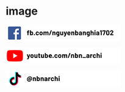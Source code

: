 # image

![fb](./images/fb-rescale.jpg)

![ytb](images/yt-resacle.jpg)

![tiktok](./images/tt-resacle.jpg)